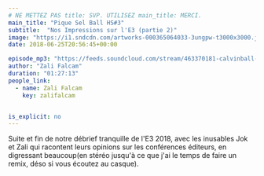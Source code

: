```yaml
---
# NE METTEZ PAS title: SVP. UTILISEZ main_title: MERCI.
main_title: "Pique Sel Ball HS#3"
subtitle:  "Nos Impressions sur l'E3 (partie 2)"
image: "https://i1.sndcdn.com/artworks-000365064033-3ungpw-t3000x3000.jpg"
date: 2018-06-25T20:56:45+00:00

episode_mp3: "https://feeds.soundcloud.com/stream/463370181-calvinball-radio-pique-sel-ball-hs3-nos-impressions-sur-le3-partie-2.mp3"
author: "Zali Falcam"
duration: "01:27:13"
people_link: 
  - name: Zali Falcam
    key: zalifalcam


is_explicit: no
---
```


<PodcastHeader/>

<!-- ECRIRE LA DESCRIPTION DE L'EPISODE SOUS CETTE LIGNE -->
Suite et fin de notre débrief tranquille de l'E3 2018, avec les inusables Jok et Zali qui racontent leurs opinions sur les conférences éditeurs, en digressant beaucoup(en stéréo jusqu'à ce que j'ai le temps de faire un remix, déso si vous écoutez au casque).

